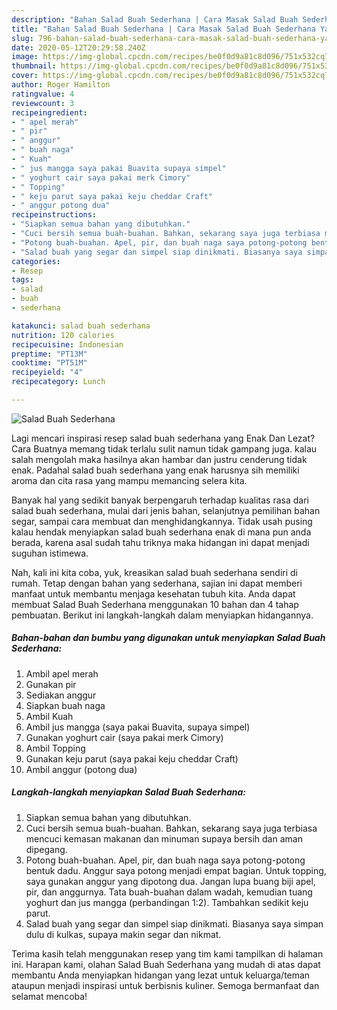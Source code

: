 ```yaml
---
description: "Bahan Salad Buah Sederhana | Cara Masak Salad Buah Sederhana Yang Menggugah Selera"
title: "Bahan Salad Buah Sederhana | Cara Masak Salad Buah Sederhana Yang Menggugah Selera"
slug: 796-bahan-salad-buah-sederhana-cara-masak-salad-buah-sederhana-yang-menggugah-selera
date: 2020-05-12T20:29:58.240Z
image: https://img-global.cpcdn.com/recipes/be0f0d9a81c8d096/751x532cq70/salad-buah-sederhana-foto-resep-utama.jpg
thumbnail: https://img-global.cpcdn.com/recipes/be0f0d9a81c8d096/751x532cq70/salad-buah-sederhana-foto-resep-utama.jpg
cover: https://img-global.cpcdn.com/recipes/be0f0d9a81c8d096/751x532cq70/salad-buah-sederhana-foto-resep-utama.jpg
author: Roger Hamilton
ratingvalue: 4
reviewcount: 3
recipeingredient:
- " apel merah"
- " pir"
- " anggur"
- " buah naga"
- " Kuah"
- " jus mangga saya pakai Buavita supaya simpel"
- " yoghurt cair saya pakai merk Cimory"
- " Topping"
- " keju parut saya pakai keju cheddar Craft"
- " anggur potong dua"
recipeinstructions:
- "Siapkan semua bahan yang dibutuhkan."
- "Cuci bersih semua buah-buahan. Bahkan, sekarang saya juga terbiasa mencuci kemasan makanan dan minuman supaya bersih dan aman dipegang."
- "Potong buah-buahan. Apel, pir, dan buah naga saya potong-potong bentuk dadu. Anggur saya potong menjadi empat bagian. Untuk topping, saya gunakan anggur yang dipotong dua. Jangan lupa buang biji apel, pir, dan anggurnya. Tata buah-buahan dalam wadah, kemudian tuang yoghurt dan jus mangga (perbandingan 1:2). Tambahkan sedikit keju parut."
- "Salad buah yang segar dan simpel siap dinikmati. Biasanya saya simpan dulu di kulkas, supaya makin segar dan nikmat."
categories:
- Resep
tags:
- salad
- buah
- sederhana

katakunci: salad buah sederhana 
nutrition: 120 calories
recipecuisine: Indonesian
preptime: "PT13M"
cooktime: "PT51M"
recipeyield: "4"
recipecategory: Lunch

---
```



![Salad Buah Sederhana](https://img-global.cpcdn.com/recipes/be0f0d9a81c8d096/751x532cq70/salad-buah-sederhana-foto-resep-utama.jpg)

Lagi mencari inspirasi resep salad buah sederhana yang Enak Dan Lezat? Cara Buatnya memang tidak terlalu sulit namun tidak gampang juga. kalau salah mengolah maka hasilnya akan hambar dan justru cenderung tidak enak. Padahal salad buah sederhana yang enak harusnya sih memiliki aroma dan cita rasa yang mampu memancing selera kita.

Banyak hal yang sedikit banyak berpengaruh terhadap kualitas rasa dari salad buah sederhana, mulai dari jenis bahan, selanjutnya pemilihan bahan segar, sampai cara membuat dan menghidangkannya. Tidak usah pusing kalau hendak menyiapkan salad buah sederhana enak di mana pun anda berada, karena asal sudah tahu triknya maka hidangan ini dapat menjadi suguhan istimewa.




Nah, kali ini kita coba, yuk, kreasikan salad buah sederhana sendiri di rumah. Tetap dengan bahan yang sederhana, sajian ini dapat memberi manfaat untuk membantu menjaga kesehatan tubuh kita. Anda dapat membuat Salad Buah Sederhana menggunakan 10 bahan dan 4 tahap pembuatan. Berikut ini langkah-langkah dalam menyiapkan hidangannya.

<!--inarticleads1-->

##### Bahan-bahan dan bumbu yang digunakan untuk menyiapkan Salad Buah Sederhana:

1. Ambil  apel merah
1. Gunakan  pir
1. Sediakan  anggur
1. Siapkan  buah naga
1. Ambil  Kuah
1. Ambil  jus mangga (saya pakai Buavita, supaya simpel)
1. Gunakan  yoghurt cair (saya pakai merk Cimory)
1. Ambil  Topping
1. Gunakan  keju parut (saya pakai keju cheddar Craft)
1. Ambil  anggur (potong dua)




<!--inarticleads2-->

##### Langkah-langkah menyiapkan Salad Buah Sederhana:

1. Siapkan semua bahan yang dibutuhkan.
1. Cuci bersih semua buah-buahan. Bahkan, sekarang saya juga terbiasa mencuci kemasan makanan dan minuman supaya bersih dan aman dipegang.
1. Potong buah-buahan. Apel, pir, dan buah naga saya potong-potong bentuk dadu. Anggur saya potong menjadi empat bagian. Untuk topping, saya gunakan anggur yang dipotong dua. Jangan lupa buang biji apel, pir, dan anggurnya. Tata buah-buahan dalam wadah, kemudian tuang yoghurt dan jus mangga (perbandingan 1:2). Tambahkan sedikit keju parut.
1. Salad buah yang segar dan simpel siap dinikmati. Biasanya saya simpan dulu di kulkas, supaya makin segar dan nikmat.




Terima kasih telah menggunakan resep yang tim kami tampilkan di halaman ini. Harapan kami, olahan Salad Buah Sederhana yang mudah di atas dapat membantu Anda menyiapkan hidangan yang lezat untuk keluarga/teman ataupun menjadi inspirasi untuk berbisnis kuliner. Semoga bermanfaat dan selamat mencoba!
